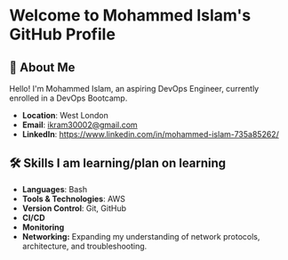 # Welcome to Mohammed Islam's GitHub Profile

## 🚀 About Me

Hello! I'm Mohammed Islam, an aspiring DevOps Engineer, currently enrolled in a DevOps Bootcamp.

- **Location**: West London
- **Email**: ikram30002@gmail.com
- **LinkedIn**: https://www.linkedin.com/in/mohammed-islam-735a85262/

## 🛠️ Skills I am learning/plan on learning

- **Languages**: Bash
- **Tools & Technologies**: AWS
- **Version Control**: Git, GitHub
- **CI/CD**
- **Monitoring**
- **Networking:** Expanding my understanding of network protocols, architecture, and troubleshooting.

  

